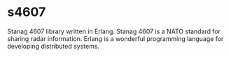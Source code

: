# s4607
Stanag 4607 library written in Erlang. Stanag 4607 is a NATO standard for sharing radar information. Erlang is a wonderful programming language for developing distributed systems.
